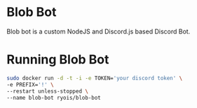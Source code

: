 # Blob Bot
Blob bot is a custom NodeJS and Discord.js based Discord Bot.
# Running Blob Bot
```bash
sudo docker run -d -t -i -e TOKEN='your discord token' \
-e PREFIX='!' \
--restart unless-stopped \
--name blob-bot ryois/blob-bot
```